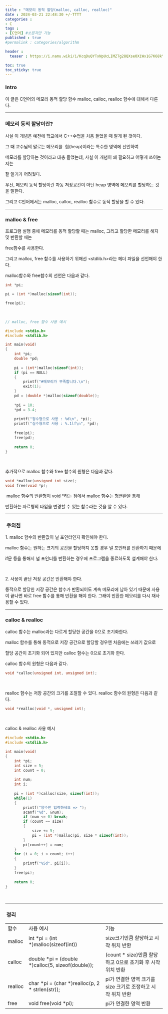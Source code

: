 ```yaml
---
title : "메모리 동적 할당(malloc, calloc, realloc)"
date : 2024-03-21 22:48:30 +/-TTTT
categories : 
- C
tags : 
- [C언어] #소문자만 가능
published : true
#permalink : categories/algorithm

header :
  teaser : https://i.namu.wiki/i/KcqDuQYTxNpUcLIMZTg28QXse0XiWx1G7K68kYYCo1GuhoHmhB_V8Qe9odGGt0BH9-0nQZTN53WXTNpDmwVfWQ.svg

toc: true
toc_sticky: true
---
```



### Intro

이 글은 C언어의 메모리 동적 할당 함수 malloc, calloc, realloc 함수에 대해서 다룬다.

* * *

### 메모리 동적 할당이란?

사실 이 개념은 예전에 학교에서 C++수업을 처음 들었을 때 알게 된 것이다.

그 때 교수님의 말로는 메모리를  힙(heap)이라는 특수한 영역에 선언하여

메모리를 할당하는 것이라고 대충 들었는데, 사실 이 개념이 왜 필요하고 어떻게 쓰이는지는

잘 알기가 어려웠다.

우선, 메모리 동적 할당이란 자동 저장공간이 아닌 heap 영역에 메모리를 할당하는 것을 말한다.

그리고 C언어에서는 malloc, calloc, realloc 함수로 동적 할당을 할 수 있다.

* * *

### malloc & free

프로그램 실행 중에 메모리를 동적 할당할 때는 malloc, 그리고 할당한 메모리를 해지 및 반환할 때는

free함수를 사용한다.

그리고 malloc, free 함수를 사용하기 위해선 &lt;stdlib.h&gt;라는 헤더 파일을 선언해야 한다.

malloc함수와 free함수의 선언은 다음과 같다.

```c
int *pi;

pi = (int *)malloc(sizeof(int));

free(pi);
```

&nbsp;

```c
// malloc, free 함수 사용 예시

#include <stdio.h>
#include <stdlib.h>

int main(void)
{
    int *pi;
    double *pd;
    
    pi = (int*)malloc(sizeof(int));
    if (pi == NULL)
    {
        printf("#메모리가 부족합니다.\n");
        exit(1);
    }
    pd = (double *)malloc(sizeof(double));
    
    *pi = 10;
    *pd = 3.4;
    
    printf("정수형으로 사용 : %d\n", *pi);
    printf("실수형으로 사용 : %.1lf\n", *pd);
    
    free(pi);
    free(pd);
    
    return 0;
}
```

&nbsp;

추가적으로 malloc 함수와 free 함수의 원형은 다음과 같다.

```c
void *malloc(unsigned int size);
void free(void *p);
```

&nbsp;malloc 함수의 반환형이 void \*라는 점에서 malloc 함수는 형변환을 통해

반환하는 자료형의 타입을 변경할 수 있는 함수라는 것을 알 수 있다.

* * *

###  주의점

1\. malloc 함수의 반환값이 널 포인터인지 확인해야 한다.

malloc 함수는 원하는 크기의 공간을 할당하지 못할 경우 널 포인터를 반환하기 때문에

if문 등을 통해서 널 포인터를 반환하는 경우에 프로그램을 종료하도록 설계해야 한다.

&nbsp;

2\. 사용이 끝난 저장 공간은 반환해야 한다.

동적으로 할당한 저장 공간은 함수가 반환되어도 계속 메모리에 남아 있기 때문에 사용이 끝나면 바로 free 함수를 통해 반환을 해야 한다. 그래야 반환한 메모리를 다시 재사용할 수 있다.

* * *

### calloc & realloc

calloc 함수는 malloc과는 다르게 할당한 공간을 0으로 초기화한다.

malloc 함수를 통해 동적으로 저장 공간으로 할당할 경우엔 처음에는 쓰레기 값으로 

할당 공간이 초기화 되어 있지만 calloc 함수는 0으로 초기화 한다.

calloc 함수의 원형은 다음과 같다.

```c
void *calloc(unsigned int, unsigned int);
```

&nbsp;

realloc 함수는 저장 공간의 크기를 조절할 수 있다. realloc 함수의 원형은 다음과 같다.

```c
void *realloc(void *, unsigned int);
```

&nbsp;

calloc & realloc 사용 예시

```c
#include <stdio.h>
#include <stdlib.h>

int main(void)
{
    int *pi;
    int size = 5;
    int count = 0;
    
    int num;
    int i;
    
    pi = (int *)calloc(size, sizeof(int));
    while(1)
    {
        printf("양수만 입력하세요 => ");
        scanf("%d", &num);
        if (num <= 0) break;
        if (count == size)
        {
            size += 5;
            pi = (int *)malloc(pi, size * sizeof(int));
        }
        pi[count++] = num;
    }
    for (i = 0; i < count; i++)
    {
        printf("%5d", pi[i]);
    }
    free(pi);
    
    return 0;
}
```

&nbsp;

* * *

###  정리

|     |     |     |
| --- | --- | --- |
| 함수  | 사용 예시 | 기능  |
| malloc | int \*pi = (int \*)malloc(sizeof(int)) | size크기만큼 할당하고 시작 위치 반환 |
| calloc | double \*pi = (double \*)calloc(5, sizeof(double)); | (count \* size)만큼 할당하고 0으로 초기화 후 시작 위치 반환 |
| realloc | char \*pi = (char \*)realloc(p, 2 \* strlen(str)); | pi가 연결한 영역 크기를 size 크기로 조정하고 시작 위치 반환 |
| free | void free(void \*pi); | pi가 연결한 영역 반환 |

&nbsp;

&nbsp;

&nbsp;